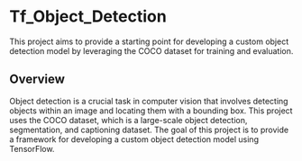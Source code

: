 # Tf_Object_Detection
This project aims to provide a starting point for developing a custom object detection model by leveraging the COCO dataset for training and evaluation.

## Overview
Object detection is a crucial task in computer vision that involves detecting objects within an image and locating them with a bounding box. This project uses the COCO dataset, which is a large-scale object detection, segmentation, and captioning dataset. The goal of this project is to provide a framework for developing a custom object detection model using TensorFlow.
